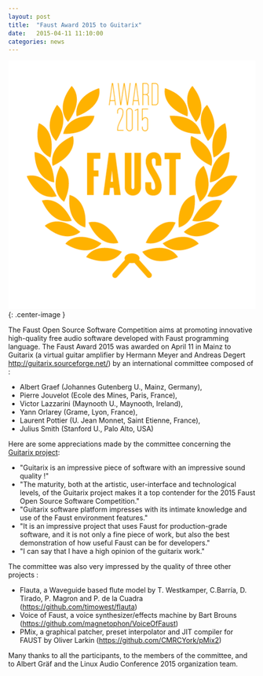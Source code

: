 ```yaml
---
layout: post
title:  "Faust Award 2015 to Guitarix"
date:   2015-04-11 11:10:00
categories: news
---
```

![Faust Awards 2015](/images/faustaward2015.png){: .center-image }

The Faust Open Source Software Competition aims at promoting innovative high-quality free audio software developed with Faust programming language. The Faust Award 2015 was awarded on April 11 in Mainz to Guitarix (a virtual guitar amplifier by Hermann Meyer and Andreas Degert http://guitarix.sourceforge.net/) by an international committee composed of :

+ Albert Graef (Johannes Gutenberg U., Mainz, Germany),
+ Pierre Jouvelot (Ecole des Mines, Paris, France),
+ Victor Lazzarini (Maynooth U., Maynooth, Ireland),
+ Yann Orlarey (Grame, Lyon, France),
+ Laurent Pottier (U. Jean Monnet, Saint Etienne, France),
+ Julius Smith (Stanford U., Palo Alto, USA)

Here are some appreciations made by the committee concerning the [Guitarix project](http://guitarix.sourceforge.net/):

+ "Guitarix is an impressive piece of software with an impressive sound quality !"
+ "The maturity, both at the artistic, user-interface and technological levels, of the Guitarix project makes it a top contender for the 2015 Faust Open Source Software Competition."
+ "Guitarix software platform impresses with its intimate knowledge and use of the Faust environment features."
+ "It is an impressive project that uses Faust for production-grade software, and it is not only a fine piece of work, but also the best demonstration of how useful Faust can be for developers."
+ "I can say that I have a high opinion of the guitarix work."

The committee was also very impressed by the quality of three other projects :

+ Flauta, a Waveguide based flute model by T. Westkamper, C.Barría, D. Tirado, P. Magron and P. de la Cuadra (https://github.com/timowest/flauta)
+ Voice of Faust, a voice synthesizer/effects machine by Bart Brouns (https://github.com/magnetophon/VoiceOfFaust)
+ PMix, a graphical patcher, preset interpolator and JIT compiler for FAUST by Oliver Larkin (https://github.com/CMRCYork/pMix2)

Many thanks to all the participants, to the members of the committee, and to Albert Gräf and the Linux Audio Conference 2015 organization team.
